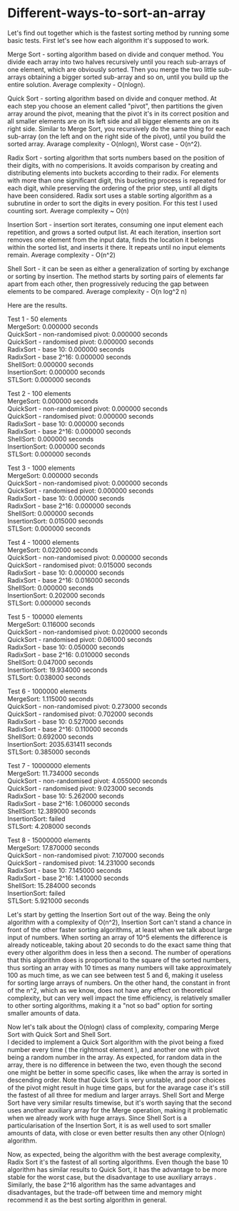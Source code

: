 # Different-ways-to-sort-an-array
Let's find out together which is the fastest sorting method by running some basic tests.
First let's see how each algorithm it's supposed to work.

Merge Sort - sorting algorithm based on divide and conquer method. You divide each array into two halves recursively until you reach sub-arrays of one element, which are obviously sorted. Then you merge the two little sub-arrays obtaining a bigger sorted sub-array and so on, until you build up the entire solution. Average complexity - O(nlogn).


Quick Sort - sorting algorithm based on divide and conquer method. At each step you choose an element called "pivot", then partitions the given array around the pivot, meaning that the pivot it's in its correct position and all smaller elements are on its left side and all bigger elements are on its right side. Similar to Merge Sort, you recursively do the same thing for each sub-array (on the left and on the right side of the pivot), until you build the sorted array. Avarage complexity - O(nlogn), Worst case - O(n^2).


Radix Sort - sorting algorithm that sorts numbers based on the position of their digits, with no comperisions. It avoids comparison by creating and distributing elements into buckets according to their radix. For elements with more than one significant digit, this bucketing process is repeated for each digit, while preserving the ordering of the prior step, until all digits have been considered. Radix sort uses a stable sorting algorithm as a subrutine in order to sort the digits in every position. For this test I used counting sort. Average complexity ~ O(n)


Insertion Sort - insertion sort iterates, consuming one input element each repetition, and grows a sorted output list. At each iteration, insertion sort removes one element from the input data, finds the location it belongs within the sorted list, and inserts it there. It repeats until no input elements remain. Average complexity - O(n^2)


Shell Sort - it can be seen as either a generalization of sorting by exchange or sorting by insertion. The method starts by sorting pairs of elements far apart from each other, then progressively reducing the gap between elements to be compared. Average complexity - O(n log^2 n)

Here are the results.

Test 1 -  50 elements<br>
MergeSort: 0.000000 seconds <br>
QuickSort - non-randomised pivot: 0.000000 seconds <br>
QuickSort - randomised pivot: 0.000000 seconds <br>
RadixSort - base 10: 0.000000 seconds <br>
RadixSort - base 2^16: 0.000000 seconds <br>
ShellSort: 0.000000 seconds <br>
InsertionSort: 0.000000 seconds <br>
STLSort: 0.000000 seconds <br>


Test 2 -  100 elements<br>
MergeSort: 0.000000 seconds <br>
QuickSort - non-randomised pivot: 0.000000 seconds <br>
QuickSort - randomised pivot: 0.000000 seconds<br>
RadixSort - base 10: 0.000000 seconds<br>
RadixSort - base 2^16: 0.000000 seconds<br>
ShellSort: 0.000000 seconds<br>
InsertionSort: 0.000000 seconds<br>
STLSort: 0.000000 seconds<br>

Test 3 -  1000 elements<br>
MergeSort: 0.000000 seconds<br>
QuickSort - non-randomised pivot: 0.000000 seconds<br>
QuickSort - randomised pivot: 0.000000 seconds<br>
RadixSort - base 10: 0.000000 seconds<br>
RadixSort - base 2^16: 0.000000 seconds<br>
ShellSort: 0.000000 seconds<br>
InsertionSort: 0.015000 seconds<br>
STLSort: 0.000000 seconds<br>

Test 4 -  10000 elements<br>
MergeSort: 0.022000 seconds<br>
QuickSort - non-randomised pivot: 0.000000 seconds<br>
QuickSort - randomised pivot: 0.015000 seconds<br>
RadixSort - base 10: 0.000000 seconds<br>
RadixSort - base 2^16: 0.016000 seconds<br>
ShellSort: 0.000000 seconds<br>
InsertionSort: 0.202000 seconds<br>
STLSort: 0.000000 seconds<br>

Test 5 -  100000 elements<br>
MergeSort: 0.116000 seconds<br>
QuickSort - non-randomised pivot: 0.020000 seconds<br>
QuickSort - randomised pivot: 0.061000 seconds<br>
RadixSort - base 10: 0.050000 seconds<br>
RadixSort - base 2^16: 0.010000 seconds<br>
ShellSort: 0.047000 seconds<br>
InsertionSort: 19.934000 seconds<br>
STLSort: 0.038000 seconds<br>

Test 6 -  1000000 elements<br>
MergeSort: 1.115000 seconds<br>
QuickSort - non-randomised pivot: 0.273000 seconds<br>
QuickSort - randomised pivot: 0.702000 seconds<br>
RadixSort - base 10: 0.527000 seconds<br>
RadixSort - base 2^16: 0.110000 seconds<br>
ShellSort: 0.692000 seconds<br>
InsertionSort: 2035.631411 seconds<br>
STLSort: 0.385000 seconds<br>

Test 7 -  10000000 elements<br>
MergeSort: 11.734000 seconds<br>
QuickSort - non-randomised pivot: 4.055000 seconds<br>
QuickSort - randomised pivot: 9.023000 seconds<br>
RadixSort - base 10: 5.262000 seconds<br>
RadixSort - base 2^16: 1.060000 seconds<br>
ShellSort: 12.389000 seconds<br>
InsertionSort: failed<br>
STLSort: 4.208000 seconds<br>

Test 8 -  15000000 elements<br>
MergeSort: 17.870000 seconds<br>
QuickSort - non-randomised pivot: 7.107000 seconds<br>
QuickSort - randomised pivot: 14.231000 seconds<br>
RadixSort - base 10: 7.145000 seconds<br>
RadixSort - base 2^16: 1.410000 seconds<br>
ShellSort: 15.284000 seconds<br>
InsertionSort: failed<br>
STLSort: 5.921000 seconds<br>


Let's start by getting the Insertion Sort out of the way. Being the only algorithm with a complexity of O(n^2), Insertion Sort can't stand a chance in front of the other faster sorting algorithms, at least when we talk about large input of numbers. When sorting an array of 10^5 elements the difference is already noticeable, taking about 20 seconds to do the exact same thing that every other algorithm does in less then a second. The number of operations that this algorithm does is proportional to the square of the sorted numbers, thus sorting an array with 10 times as many numbers will take approximately 100 as much time, as we can see between test 5 and 6, making it useless for sorting large arrays of numbers. On the other hand, the constant in front of the n^2, which as we know, does not have any effect on theoretical complexity, but can very well impact the time efficiency, is relatively smaller to other sorting algorithms, making it a "not so bad" option for sorting smaller amounts of data.

Now let's talk about the O(nlogn) class of complexity, comparing Merge Sort with Quick Sort and Shell Sort. <br>
I decided to implement a Quick Sort algorithm with the pivot being a fixed number every time ( the rightmost element ), and another one with pivot being a random number in the array. As expected, for random data in the array, there is no difference in between the two, even though the second one might be better in some specific cases, like when the array is sorted in descending order. Note that Quick Sort is very unstable, and poor choices of the pivot might result in huge time gaps, but for the avarage case it's still the fastest of all three for medium and larger arrays. Shell Sort and Merge Sort have very similar results timewise, but it's worth saying that the second uses another auxiliary array for the Merge operation, making it problematic when we already work with huge arrays. Since Shell Sort is a particularisation of the Insertion Sort, it is as well used to sort smaller amounts of data, with close or even better results then any other O(nlogn) algorithm.


Now, as expected, being the algorithm with the best average complexity, Radix Sort it's the fastest of all sorting algorithms. Even though the base 10 algorithm has similar results to Quick Sort, it has the advantage to be more stable for the worst case, but the disadvantage to use auxiliary arrays . Similarly, the base 2^16 algorithm has the same advantages and disadvantages, but the trade-off between time and memory might recommend it as the best sorting algorithm in general.

